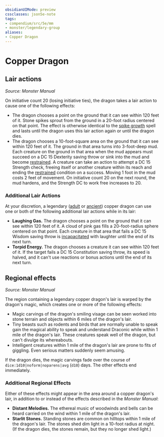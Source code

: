 ```yaml
---
obsidianUIMode: preview
cssclasses: json5e-note
tags:
- compendium/src/5e/mm
- monster/legendary-group
aliases:
- Copper Dragon
---
```

# Copper Dragon

## Lair actions
_Source: Monster Manual_

On initiative count 20 (losing initiative ties), the dragon takes a lair action to cause one of the following effects:

- The dragon chooses a point on the ground that it can see within 120 feet of it. Stone spikes sprout from the ground in a 20-foot radius centered on that point. The effect is otherwise identical to the [spike growth](/3-Mechanics/CLI/spells/spike-growth-xphb.md) spell and lasts until the dragon uses this lair action again or until the dragon dies.  
- The dragon chooses a 10-foot-square area on the ground that it can see within 120 feet of it. The ground in that area turns into 3-foot-deep mud. Each creature on the ground in that area when the mud appears must succeed on a DC 15 Dexterity saving throw or sink into the mud and become [restrained](conditions.md#Restrained). A creature can take an action to attempt a DC 15 Strength check, freeing itself or another creature within its reach and ending the [restrained](conditions.md#Restrained) condition on a success. Moving 1 foot in the mud costs 2 feet of movement. On initiative count 20 on the next round, the mud hardens, and the Strength DC to work free increases to 20.  

### Additional Lair Actions

At your discretion, a legendary ([adult](/3-Mechanics/CLI/bestiary/dragon/adult-copper-dragon-xmm.md) or [ancient](/3-Mechanics/CLI/bestiary/dragon/ancient-copper-dragon-xmm.md)) copper dragon can use one or both of the following additional lair actions while in its lair:

- **Laughing Gas.** The dragon chooses a point on the ground that it can see within 120 feet of it. A cloud of pink gas fills a 20-foot-radius sphere centered on that point. Each creature in that area that fails a DC 15 Wisdom saving throw is [incapacitated](conditions.md#Incapacitated) with laughter until the end of its next turn.  
- **Torpid Energy.** The dragon chooses a creature it can see within 120 feet of it. If the target fails a DC 15 Constitution saving throw, its speed is halved, and it can't use reactions or bonus actions until the end of its next turn.  

## Regional effects
_Source: Monster Manual_

The region containing a legendary copper dragon's lair is warped by the dragon's magic, which creates one or more of the following effects:

- Magic carvings of the dragon's smiling visage can be seen worked into stone terrain and objects within 6 miles of the dragon's lair.  
- Tiny beasts such as rodents and birds that are normally unable to speak gain the magical ability to speak and understand Draconic while within 1 mile of the dragon's lair. These creatures speak well of the dragon, but can't divulge its whereabouts.  
- Intelligent creatures within 1 mile of the dragon's lair are prone to fits of giggling. Even serious matters suddenly seem amusing.  

If the dragon dies, the magic carvings fade over the course of `dice:1d10|noform|noparens|avg` (`d10`) days. The other effects end immediately.

### Additional Regional Effects

Either of these effects might appear in the area around a copper dragon's lair, in addition to or instead of the effects described in the *Monster Manual*:

- **Distant Melodies.** The ethereal music of woodwinds and bells can be heard carried on the wind within 1 mile of the dragon's lair.  
- **Starlit Stones.** Standing stones are common on hilltops within 1 mile of the dragon's lair. The stones shed dim light in a 10-foot radius at night. (If the dragon dies, the stones remain, but they no longer shed light.)